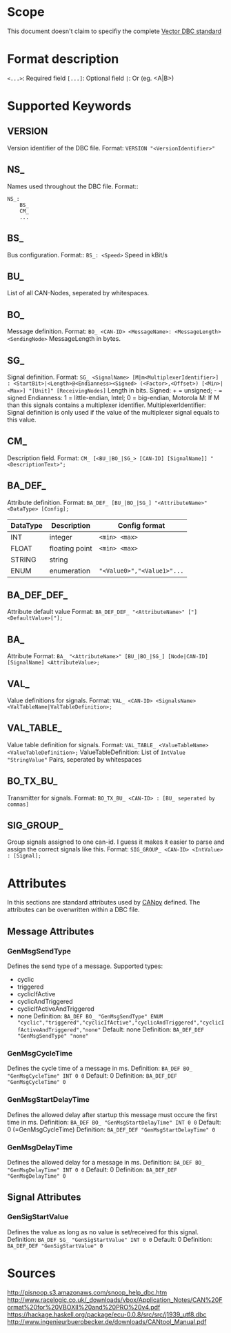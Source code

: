 # Scope

This document doesn't claim to specifiy the complete [Vector DBC standard](http://vector.com/vi_candb_en.html)

# Format description

`<...>`: Required field
`[...]`: Optional field
`|`: Or (eg. <A|B>)

# Supported Keywords

## VERSION

Version identifier of the DBC file.
Format: `VERSION "<VersionIdentifier>"`

## NS_

Names used throughout the DBC file.
Format::

```
NS_:
    BS_
    CM_
    ...
```

## BS_

Bus configuration.
Format:: `BS_: <Speed>`
Speed in kBit/s

## BU_

List of all CAN-Nodes, seperated by whitespaces.

## BO_

Message definition.
Format: `BO_ <CAN-ID> <MessageName>: <MessageLength> <SendingNode>`
MessageLength in bytes.

## SG_

Signal definition.
Format: `SG_ <SignalName> [M|m<MultiplexerIdentifier>] : <StartBit>|<Length>@<Endianness><Signed> (<Factor>,<Offset>) [<Min>|<Max>] "[Unit]" [ReceivingNodes]`
Length in bits.
Signed: + = unsigned; - = signed
Endianness: 1 = little-endian, Intel; 0 = big-endian, Motorola
M: If M than this signals contains a multiplexer identifier.
MultiplexerIdentifier: Signal definition is only used if the value of the multiplexer signal equals to this value.

## CM_

Description field.
Format: `CM_ [<BU_|BO_|SG_> [CAN-ID] [SignalName]] "<DescriptionText>";`

## BA_DEF_

Attribute definition.
Format: `BA_DEF_ [BU_|BO_|SG_] "<AttributeName>" <DataType> [Config];`

DataType | Description         | Config format
---------|---------------------|----------------
INT      | integer             | `<min> <max>`
FLOAT    | floating point      | `<min> <max>`
STRING   | string              |
ENUM     | enumeration         | `"<Value0>","<Value1>"...`

## BA_DEF_DEF_

Attribute default value
Format: `BA_DEF_DEF_ "<AttributeName>" ["]<DefaultValue>["];`

## BA_

Attribute
Format: `BA_ "<AttributeName>" [BU_|BO_|SG_] [Node|CAN-ID] [SignalName] <AttributeValue>;`

## VAL_

Value definitions for signals.
Format: `VAL_ <CAN-ID> <SignalsName> <ValTableName|ValTableDefinition>;`

## VAL_TABLE_

Value table definition for signals.
Format: `VAL_TABLE_ <ValueTableName> <ValueTableDefinition>;`
ValueTableDefinition: List of `IntValue "StringValue"` Pairs, seperated by whitespaces

## BO_TX_BU_

Transmitter for signals.
Format: `BO_TX_BU_ <CAN-ID> : [BU_ seperated by commas]`

## SIG_GROUP_

Group signals assigned to one can-id. I guess it makes it easier to parse and assign the correct signals like this.
Format: `SIG_GROUP_ <CAN-ID> <IntValue> : [Signal];`

# Attributes

In this sections are standard attributes used by [CANpy](https://github.com/stefanhoelzl/CANpy) defined. The attributes can be overwritten within a DBC file.

## Message Attributes

### GenMsgSendType

Defines the send type of a message.
Supported types:

* cyclic
* triggered
* cyclicIfActive
* cyclicAndTriggered
* cyclicIfActiveAndTriggered
* none
Definition: `BA_DEF BO_ "GenMsgSendType" ENUM "cyclic","triggered","cyclicIfActive","cyclicAndTriggered","cyclicIfActiveAndTriggered","none"`
Default: none
Definition: `BA_DEF_DEF "GenMsgSendType" "none"`

### GenMsgCycleTime

Defines the cycle time of a message in ms.
Definition: `BA_DEF BO_ "GenMsgCycleTime" INT 0 0`
Default: 0
Definition: `BA_DEF_DEF "GenMsgCycleTime" 0`

### GenMsgStartDelayTime

Defines the allowed delay after startup this message must occure the first time in ms.
Definition: `BA_DEF BO_ "GenMsgStartDelayTime" INT 0 0`
Default: 0 (=GenMsgCycleTime)
Definition: `BA_DEF_DEF "GenMsgStartDelayTime" 0`

### GenMsgDelayTime

Defines the allowed delay for a message in ms.
Definition: `BA_DEF BO_ "GenMsgDelayTime" INT 0 0`
Default: 0
Definition: `BA_DEF_DEF "GenMsgDelayTime" 0`

## Signal Attributes

### GenSigStartValue

Defines the value as long as no value is set/received for this signal.
Definition: `BA_DEF SG_ "GenSigStartValue" INT 0 0`
Default: 0
Definition: `BA_DEF_DEF "GenSigStartValue" 0`

# Sources

<http://pisnoop.s3.amazonaws.com/snoop_help_dbc.htm>
<http://www.racelogic.co.uk/_downloads/vbox/Application_Notes/CAN%20Format%20for%20VBOXII%20and%20PRO%20v4.pdf>
<https://hackage.haskell.org/package/ecu-0.0.8/src/src/j1939_utf8.dbc>
<http://www.ingenieurbuerobecker.de/downloads/CANtool_Manual.pdf>
